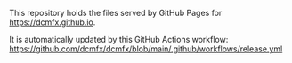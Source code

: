 This repository holds the files served by GitHub Pages for https://dcmfx.github.io.

It is automatically updated by this GitHub Actions workflow:
https://github.com/dcmfx/dcmfx/blob/main/.github/workflows/release.yml
